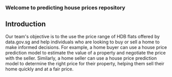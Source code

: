 ### Welcome to predicting house prices repository

## Introduction 
Our team's objective is to the use the price range of HDB flats offered by data.gov.sg and  help individuals who are looking to buy or sell a home to make informed decisions. For example, a home buyer can use a house price prediction model to estimate the value of a property and negotiate the price with the seller. Similarly, a home seller can use a house price prediction model to determine the right price for their property, helping them sell their home quickly and at a fair price.
